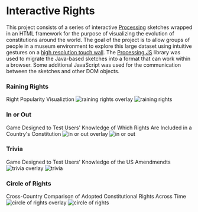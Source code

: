 # Interactive Rights

This project consists of a series of interactive [Processing](http://processing.org/) sketches wrapped in an HTML framework for the purpose of visualizing the evolution of constitutions around the world. The goal of the project is to allow groups of people in a museum environment to explore this large dataset using intuitive gestures on a [high resolution touch wall](https://www.tacc.utexas.edu/vislab/lasso). The [Processing JS](http://processingjs.org/) library was used to migrate the Java-based sketches into a format that can work within a browser. Some additional JavaScript was used for the communication between the sketches and other DOM objects.

### Raining Rights
Right Popularity Visualiztion
![raining rights overlay](https://dl.dropboxusercontent.com/u/25652072/InteractiveRights/raining_rights1.png)
![raining rights](https://dl.dropboxusercontent.com/u/25652072/InteractiveRights/raining_rights2.png)

### In or Out
Game Designed to Test Users' Knowledge of Which Rights Are Included in a Country's Constitution
![in or out overlay](https://dl.dropboxusercontent.com/u/25652072/InteractiveRights/inout1.png)
![in or out](https://dl.dropboxusercontent.com/u/25652072/InteractiveRights/inout2.png)

### Trivia
Game Designed to Test Users' Knowledge of the US Amendmendts 
![trivia overlay](https://dl.dropboxusercontent.com/u/25652072/InteractiveRights/trivia1.png)
![trivia](https://dl.dropboxusercontent.com/u/25652072/InteractiveRights/trivia2.png)

### Circle of Rights
Cross-Country Comparison of Adopted Constitutional Rights Across Time
![circle of rights overlay](https://dl.dropboxusercontent.com/u/25652072/InteractiveRights/circleOfRights1.png)
![circle of rights](https://dl.dropboxusercontent.com/u/25652072/InteractiveRights/circleOfRights2.png)
